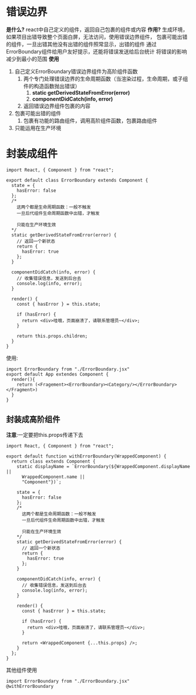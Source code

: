 # 错误边界
**是什么?** 
  react中自己定义的组件，返回自己包裹的组件或内容
**作用?**
  生成环境，如果项目出错导致整个页面白屏，无法访问，使用错误边界组件，
  包裹可能出错的组件，一旦出错其他没有出错的组件照常显示，出错的组件
  通过ErrorBoundary组件给用户友好提示，还能将错误发送给后台统计
  将错误的影响减少到最小的范围
**使用**
  1. 自己定义ErrorBoundary错误边界组件为高阶组件函数
     1. 两个专门处理错误边界的生命周期函数（当渲染过程，生命周期，或子组件的构造函数抛出错误）
        1. **static getDerivedStateFromError(error)**
        2. **componentDidCatch(info, error)**
     2. 返回错误边界组件包裹的内容
  2. 包裹可能出错的组件
     1.  包裹有功能的路由组件，调用高阶组件函数，包裹路由组件
  3. 只能运用在生产环境



# 封装成组件
```
import React, { Component } from "react";

export default class ErrorBoundary extends Component {
  state = {
    hasError: false
  };
  /*
    这两个都是生命周期函数：一般不触发
    一旦后代组件生命周期函数中出错，才触发

    只能在生产环境生效
  */
  static getDerivedStateFromError(error) {
    // 返回一个新状态
    return {
      hasError: true
    };
  }

  componentDidCatch(info, error) {
    // 收集错误信息，发送到后台去
    console.log(info, error);
  }

  render() {
    const { hasError } = this.state;

    if (hasError) {
      return <div>哇哦，页面崩溃了，请联系管理员~</div>;
    }

    return this.props.children;
  }
}

```

使用:
```
import ErrorBoundary from "./ErrorBoundary.jsx"
export default App extendes Component {
  render(){
    return (<Fragement><ErrorBoundary><Category/></ErrorBoundary></Fragment>)
  }
}
```

## 封装成高阶组件
**注意**:一定要把this.props传递下去
```
import React, { Component } from "react";

export default function withErrorBoundary(WrappedComponent) {
  return class extends Component {
    static displayName = `ErrorBoundary(${WrappedComponent.displayName ||
      WrappedComponent.name ||
      "Component"})`;

    state = {
      hasError: false
    };
    /*
      这两个都是生命周期函数：一般不触发
      一旦后代组件生命周期函数中出错，才触发
  
      只能在生产环境生效
    */
    static getDerivedStateFromError(error) {
      // 返回一个新状态
      return {
        hasError: true
      };
    }

    componentDidCatch(info, error) {
      // 收集错误信息，发送到后台去
      console.log(info, error);
    }

    render() {
      const { hasError } = this.state;

      if (hasError) {
        return <div>哇哦，页面崩溃了，请联系管理员~</div>;
      }

      return <WrappedComponent {...this.props} />;
    }
  };
}

```
其他组件使用
```
import ErrorBoundary from "./ErrorBoundary.jsx"
@withErrorBoundary
```